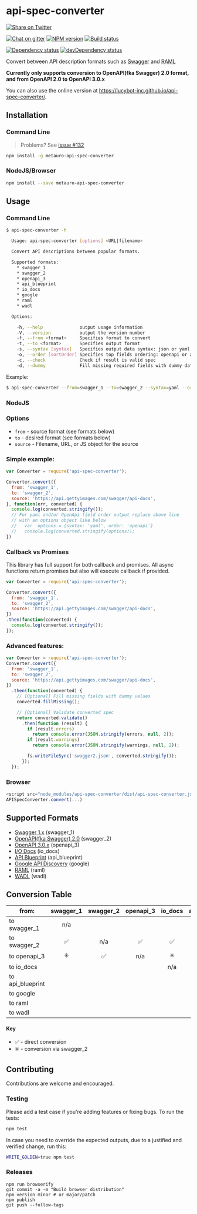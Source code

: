 # api-spec-converter
[![Share on Twitter][twitter-image]][twitter-link]

[![Chat on gitter][gitter-image]][gitter-link]
[![NPM version][npm-image]][npm-link]
[![Build status][travis-image]][travis-link]

[![Dependency status][deps-image]][deps-link]
[![devDependency status][devdeps-image]][devdeps-link]

Convert between API description formats such as [Swagger](http://swagger.io/) and [RAML](http://raml.org/)

**Currently only supports conversion to OpenAPI(fka Swagger) 2.0 format, and from OpenAPI 2.0 to OpenAPI 3.0.x**

You can also use the online version at https://lucybot-inc.github.io/api-spec-converter/.

## Installation

### Command Line
> Problems? See [issue #132](https://github.com/LucyBot-Inc/api-spec-converter/issues/132)
```bash
npm install -g metauro-api-spec-converter
```

### NodeJS/Browser
```bash
npm install --save metauro-api-spec-converter
```

## Usage

### Command Line
```bash
$ api-spec-converter -h

  Usage: api-spec-converter [options] <URL|filename>

  Convert API descriptions between popular formats.

  Supported formats:
    * swagger_1
    * swagger_2
    * openapi_3
    * api_blueprint
    * io_docs
    * google
    * raml
    * wadl

  Options:

    -h, --help              output usage information
    -V, --version           output the version number
    -f, --from <format>     Specifies format to convert
    -t, --to <format>       Specifies output format
    -s, --syntax [syntax]   Specifies output data syntax: json or yaml. Defaults to json
    -o, --order [sortOrder] Specifies top fields ordering: openapi or alpha. Defaults to openapi
    -c, --check             Check if result is valid spec
    -d, --dummy             Fill missing required fields with dummy data
```

Example:
```bash
$ api-spec-converter --from=swagger_1 --to=swagger_2 --syntax=yaml --order=alpha https://raw.githubusercontent.com/LucyBot-Inc/api-spec-converter/master/test/input/swagger_1/petstore/pet.json > swagger.json
```

### NodeJS

### Options
* `from` - source format (see formats below)
* `to` - desired format (see formats below)
* `source` - Filename, URL, or JS object for the source
### Simple example:
```js
var Converter = require('api-spec-converter');

Converter.convert({
  from: 'swagger_1',
  to: 'swagger_2',
  source: 'https://api.gettyimages.com/swagger/api-docs',
}, function(err, converted) {
  console.log(converted.stringify());
  // For yaml and/or OpenApi field order output replace above line
  // with an options object like below
  //   var  options = {syntax: 'yaml', order: 'openapi'}
  //   console.log(converted.stringify(options));
})
```
### Callback vs Promises
This library has full support for both callback and promises.
All async functions return promises but also will execute callback if provided.

```js
var Converter = require('api-spec-converter');

Converter.convert({
  from: 'swagger_1',
  to: 'swagger_2',
  source: 'https://api.gettyimages.com/swagger/api-docs',
})
.then(function(converted) {
  console.log(converted.stringify());
});
```
### Advanced features:
```js
var Converter = require('api-spec-converter');
Converter.convert({
  from: 'swagger_1',
  to: 'swagger_2',
  source: 'https://api.gettyimages.com/swagger/api-docs',
})
  .then(function(converted) {
    // [Optional] Fill missing fields with dummy values
    converted.fillMissing();

    // [Optional] Validate converted spec
    return converted.validate()
      .then(function (result) {
        if (result.errors)
          return console.error(JSON.stringify(errors, null, 2));
        if (result.warnings)
          return console.error(JSON.stringify(warnings, null, 2));

        fs.writeFileSync('swagger2.json', converted.stringify());
      });
  });
```

### Browser
```js
<script src="node_modules/api-spec-converter/dist/api-spec-converter.js"></script>
APISpecConverter.convert(...)
```

## Supported Formats

* [Swagger 1.x](https://github.com/OAI/OpenAPI-Specification/blob/master/versions/1.2.md) (swagger_1)
* [OpenAPI(fka Swagger) 2.0](https://github.com/OAI/OpenAPI-Specification/blob/master/versions/2.0.md) (swagger_2)
* [OpenAPI 3.0.x](https://github.com/OAI/OpenAPI-Specification/blob/master/versions/3.0.0.md) (openapi_3)
* [I/O Docs](https://github.com/mashery/iodocs) (io_docs)
* [API Blueprint](https://github.com/apiaryio/api-blueprint/blob/master/API%20Blueprint%20Specification.md) (api_blueprint)
* [Google API Discovery](https://developers.google.com/discovery/v1/reference/apis) (google)
* [RAML](http://raml.org/spec.html) (raml)
* [WADL](http://www.w3.org/Submission/wadl/) (wadl)


## Conversion Table

|from:             |swagger_1|swagger_2|openapi_3|io_docs|api_blueprint|google|raml|wadl|
-------------------|:-------:|:-------:|:-----:|:-----:|:-----------:|:----:|:--:|:--:|
|to swagger_1      |  n/a    |         |       |       |             |      |    |    |
|to swagger_2      | :white_check_mark: |    n/a  | :white_check_mark:  | :white_check_mark: | :white_check_mark: | :white_check_mark: | :white_check_mark: | :white_check_mark: |
|to openapi_3      |   :eight_spoked_asterisk:     | :white_check_mark: |  n/a  |   :eight_spoked_asterisk:  | :eight_spoked_asterisk: |  :eight_spoked_asterisk:   | :eight_spoked_asterisk:  | :eight_spoked_asterisk:  |
|to io_docs        |         |         |       |  n/a  |             |      |    |    |
|to api_blueprint  |         |         |       |       |    n/a      |      |    |    |
|to google         |         |         |       |       |             |  n/a |    |    |
|to raml           |         |         |       |       |             |      | n/a|    |
|to wadl           |         |         |       |       |             |      |    | n/a|

#### Key
* :white_check_mark: - direct conversion
* :eight_spoked_asterisk: - conversion via swagger_2

## Contributing
Contributions are welcome and encouraged.

### Testing
Please add a test case if you're adding features or fixing bugs. To run the tests:

```bash
npm test
```

In case you need to override the expected outputs, due to a justified and verified change, run this:
```bash
WRITE_GOLDEN=true npm test
```
### Releases
```
npm run browserify
git commit -a -m "Build browser distribution"
npm version minor # or major/patch
npm publish
git push --follow-tags
```

[twitter-image]: https://img.shields.io/twitter/url/http/lucybot.github.io/api-spec-converter.svg?style=social
[twitter-link]: https://twitter.com/intent/tweet?text=Convert+between+API+description+formats+such+as+Swagger+and+RAML:&url=http%3A%2F%2Flucybot.github.io%2Fapi-spec-converter
[gitter-image]: https://img.shields.io/gitter/room/lucybot/api-spec-converter.svg
[gitter-link]: https://gitter.im/lucybot/api-spec-converter
[npm-image]: https://img.shields.io/npm/v/api-spec-converter.svg
[npm-link]: https://npmjs.org/package/api-spec-converter
[travis-image]: https://img.shields.io/travis/LucyBot-Inc/api-spec-converter.svg
[travis-link]: https://travis-ci.org/LucyBot-Inc/api-spec-converter
[deps-image]: https://img.shields.io/david/lucybot/api-spec-converter.svg
[deps-link]: https://david-dm.org/lucybot/api-spec-converter
[devdeps-image]: https://img.shields.io/david/dev/lucybot/api-spec-converter.svg
[devdeps-link]: https://david-dm.org/lucybot/api-spec-converter#info=devDependencies
